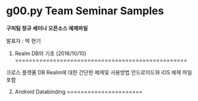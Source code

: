 g00.py Team Seminar Samples
==================================

<b>구피팀 정규 세미나 오픈소스 예제파일</b>

발표자 : 박 현기




1. Realm DB의 기초 (2016/10/10)
==================================================

크로스 플랫폼 DB Realm에 대한 간단한 예제및 사용방법
안드로이드와 iOS 예제 파일포함




2. Android Databinding
======================
